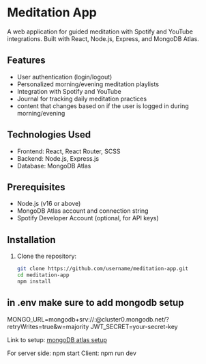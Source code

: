# Meditation App

A web application for guided meditation with Spotify and YouTube integrations. Built with React, Node.js, Express, and MongoDB Atlas.

## Features
- User authentication (login/logout)
- Personalized morning/evening meditation playlists
- Integration with Spotify and YouTube
- Journal for tracking daily meditation practices
- content that changes based on if the user is logged in during morning/evening

## Technologies Used
- Frontend: React, React Router, SCSS
- Backend: Node.js, Express.js
- Database: MongoDB Atlas


## Prerequisites
- Node.js (v16 or above)
- MongoDB Atlas account and connection string
- Spotify Developer Account (optional, for API keys)

## Installation
1. Clone the repository:
   ```bash
   git clone https://github.com/username/meditation-app.git
   cd meditation-app
   npm install

## in .env make sure to add mongodb setup

MONGO_URL=mongodb+srv://<username>:<password>@cluster0.mongodb.net/<dbname>?retryWrites=true&w=majority
JWT_SECRET=your-secret-key

Link to setup: [mongoDB atlas setup](https://www.freecodecamp.org/news/get-started-with-mongodb-atlas/)

For server side: npm start
Client: npm run dev





